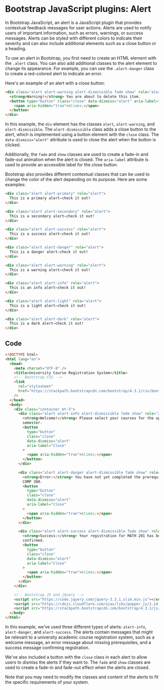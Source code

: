 # Bootstrap JavaScript plugins: Alert

In Bootstrap JavaScript, an alert is a JavaScript plugin that provides contextual feedback messages for user actions. Alerts are used to notify users of important information, such as errors, warnings, or success messages. Alerts can be styled with different colors to indicate their severity and can also include additional elements such as a close button or a heading.

To use an alert in Bootstrap, you first need to create an HTML element with the `.alert` class. You can also add additional classes to the alert element to change its appearance. For example, you can use the `.alert-danger` class to create a red-colored alert to indicate an error.

Here's an example of an alert with a close button:

```html
<div class="alert alert-warning alert-dismissible fade show" role="alert">
  <strong>Warning!</strong> You are about to delete this item.
  <button type="button" class="close" data-dismiss="alert" aria-label="Close">
    <span aria-hidden="true">&times;</span>
  </button>
</div>
```

In this example, the `div` element has the classes `alert`, `alert-warning`, and `alert-dismissible`. The `alert-dismissible` class adds a close button to the alert, which is implemented using a button element with the `close` class. The `data-dismiss="alert"` attribute is used to close the alert when the button is clicked. 

Additionally, the `fade` and `show` classes are used to create a fade-in and fade-out animation when the alert is closed. The `aria-label` attribute is used to provide an accessible label for the close button.

Bootstrap also provides different contextual classes that can be used to change the color of the alert depending on its purpose. Here are some examples:

```html
<div class="alert alert-primary" role="alert">
  This is a primary alert—check it out!
</div>

<div class="alert alert-secondary" role="alert">
  This is a secondary alert—check it out!
</div>

<div class="alert alert-success" role="alert">
  This is a success alert—check it out!
</div>

<div class="alert alert-danger" role="alert">
  This is a danger alert—check it out!
</div>

<div class="alert alert-warning" role="alert">
  This is a warning alert—check it out!
</div>

<div class="alert alert-info" role="alert">
  This is an info alert—check it out!
</div>

<div class="alert alert-light" role="alert">
  This is a light alert—check it out!
</div>

<div class="alert alert-dark" role="alert">
  This is a dark alert—check it out!
</div>
```
## Code

```html
<!DOCTYPE html>
<html lang="en">
  <head>
    <meta charset="UTF-8" />
    <title>University Course Registration System</title>
    <!-- Bootstrap CSS -->
    <link
      rel="stylesheet"
      href="https://stackpath.bootstrapcdn.com/bootstrap/4.3.1/css/bootstrap.min.css"
    />
  </head>
  <body>
    <div class="container mt-5">
      <div class="alert alert-info alert-dismissible fade show" role="alert">
        <strong>Welcome!</strong> Please select your courses for the upcoming
        semester.
        <button
          type="button"
          class="close"
          data-dismiss="alert"
          aria-label="Close"
        >
          <span aria-hidden="true">&times;</span>
        </button>
      </div>

      <div class="alert alert-danger alert-dismissible fade show" role="alert">
        <strong>Error:</strong> You have not yet completed the prerequisites for
        COMP 300.
        <button
          type="button"
          class="close"
          data-dismiss="alert"
          aria-label="Close"
        >
          <span aria-hidden="true">&times;</span>
        </button>
      </div>

      <div class="alert alert-success alert-dismissible fade show" role="alert">
        <strong>Success:</strong> Your registration for MATH 201 has been
        confirmed.
        <button
          type="button"
          class="close"
          data-dismiss="alert"
          aria-label="Close"
        >
          <span aria-hidden="true">&times;</span>
        </button>
      </div>
    </div>

    <!-- Bootstrap JS and jQuery -->
    <script src="https://code.jquery.com/jquery-3.3.1.slim.min.js"></script>
    <script src="https://cdnjs.cloudflare.com/ajax/libs/popper.js/1.14.7/umd/popper.min.js"></script>
    <script src="https://stackpath.bootstrapcdn.com/bootstrap/4.3.1/js/bootstrap.min.js"></script>
  </body>
</html>

```

In this example, we've used three different types of alerts: `alert-info`, `alert-danger`, and `alert-success`. The alerts contain messages that might be relevant to a university academic course registration system, such as a welcome message, an error message about missing prerequisites, and a success message confirming registration.

We've also included a button with the `close` class in each alert to allow users to dismiss the alerts if they want to. The `fade` and `show` classes are used to create a fade-in and fade-out effect when the alerts are closed.

Note that you may need to modify the classes and content of the alerts to fit the specific requirements of your system.
